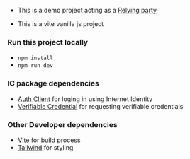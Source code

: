 - This is a demo project acting as a [Relying party](https://internetcomputer.org/docs/current/developer-docs/identity/verifiable-credentials/relying-party) 

- This is a vite vanilla js project

### Run this project locally
- `npm install`
- `npm run dev`

### IC package dependencies
- [Auth Client](https://www.npmjs.com/package/@dfinity/auth-client) for loging in using Internet Identity
- [Verifiable Credential](https://www.npmjs.com/package/@dfinity/verifiable-credentials) for requesting verifiable credentials

### Other Developer dependencies
- [Vite](https://www.npmjs.com/package/vite) for build process
- [Tailwind](https://www.npmjs.com/package/tailwindcss) for styling

